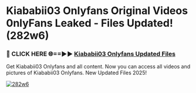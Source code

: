 # Kiababii03 Onlyfans Original Videos 0nlyFans Leaked - Files Updated! (282w6)

<h3>🔴 CLICK HERE 🌐==►► <a href="https://tinyurl.com/2m67pmp6" rel="nofollow">Kiababii03 Onlyfans Updated Files</a></h3>

Get Kiababii03 Onlyfans and all content. Now you can access all videos and pictures of Kiababii03 Onlyfans. New Updated Files 2025!

[![282w6](https://i.imgur.com/H4QAA4z.gif)](https://tinyurl.com/2m67pmp6)